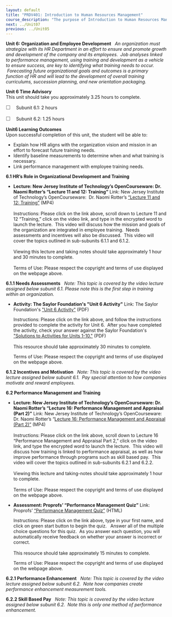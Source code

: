 ```yaml
---
layout: default
title: "PRDV401: Introduction to Human Resources Management"
course_description: "The purpose of Introduction to Human Resources Management is to provide a general overview of the concepts and applications of the many parts of Human Resources (HR). This course is for the entry level HR Generalist who wants to explore how the interdependence of the major topics in HR are created and implemented."
next: ../Unit07
previous: ../Unit05
---
```

**Unit 6: Organization and Employee Development** <span id="6"></span> 
*An organization must strategize with its HR Department in an effort to
ensure and promote growth and development of the company and its
employees.  Job analyses linked to performance management, using
training and development as a vehicle to ensure success, are key to
identifying what training needs to occur.  Forecasting future
organizational goals and outcomes is a primary function of HR and will
lead to the development of overall training curriculums, succession
planning, and new orientation packaging.*

**Unit 6 Time Advisory**  
This unit should take you approximately 3.25 hours to complete.  
  
 <span
style="color: rgb(85, 85, 85); font-family: 'Myriad Pro', 'Gill Sans', 'Gill Sans MT', Calibri, sans-serif; font-size: 16px; line-height: 21px; text-align: left; -webkit-text-size-adjust: none; ">☐
   </span>Subunit 6.1: 2 hours  
  
 <span
style="color: rgb(85, 85, 85); font-family: 'Myriad Pro', 'Gill Sans', 'Gill Sans MT', Calibri, sans-serif; font-size: 16px; line-height: 21px; text-align: left; -webkit-text-size-adjust: none; ">☐
   </span>Subunit 6.2: 1.25 hours 

**Unit6 Learning Outcomes**  
Upon successful completion of this unit, the student will be able to:  
  
-   Explain how HR aligns with the organization vision and mission in an
    effort to forecast future training needs.
-   Identify baseline measurements to determine when and what training
    is necessary.
-   Link performance management with employee training needs.

**6.1 HR’s Role in Organizational Development and Training** <span
id="6.1"></span> 
-   **Lecture: New Jersey Institute of Technology’s OpenCourseware: Dr.
    Naomi Rotter’s “Lecture 11 and 12: Training”**
    Link: New Jersey Institute of Technology’s OpenCourseware:  Dr.
    Naomi Rotter’s [“Lecture 11 and 12:
    Training”](http://ocw.njit.edu/som/hrm/hrm-303/index.php) (MP4)  
        
     Instructions: Please click on the link above, scroll down to
    Lecture 11 and 12 “Training,” click on the video link, and type in
    the encrypted word to launch the lecture.  This video will discuss
    how the mission and goals of the organization are integrated in
    employee training.  Needs assessments and incentives will also be
    discussed.  This video will cover the topics outlined in
    sub-subunits 6.1.1 and 6.1.2.  
        
     Viewing this lecture and taking notes should take approximately 1
    hour and 30 minutes to complete.  
        
     Terms of Use: Please respect the copyright and terms of use
    displayed on the webpage above. 

**6.1.1 Needs Assessments** <span id="6.1.1"></span> 
*Note: This topic is covered by the video lecture assigned below subunit
6.1. Please note this is the first step in training within an
organization.*

-   **Activity: The Saylor Foundation's "Unit 6 Activity"**
    Link: The Saylor Foundation's ["Unit 6
    Activity"](https://resources.saylor.org/wwwresources/archived/site/wp-content/uploads/2012/06/PRDV401-HR101-Units-1-10-Activities.pdf) (PDF)  
      
     Instructions: Please click on the link above, and follow the
    instructions provided to complete the activity for Unit 6.  After
    you have completed the activity, check your answer against the
    Saylor Foundation's ["Solutions to Activities for Units
    1-10."](https://resources.saylor.org/wwwresources/archived/site/wp-content/uploads/2012/06/PRDV401-HR101-Units-1-10-Activities-Answer-Key.pdf) (PDF)  
        
     This resource should take approximately 30 minutes to complete.  
      
     Terms of Use: Please respect the copyright and terms of use
    displayed on the webpage above. 

**6.1.2 Incentives and Motivation** <span id="6.1.2"></span> 
*Note: This topic is covered by the video lecture assigned below subunit
6.1.  Pay special attention to how companies motivate and reward
employees.*

**6.2 Performance Management and Training** <span id="6.2"></span> 
-   **Lecture: New Jersey Institute of Technology’s OpenCourseware: Dr.
    Naomi Rotter’s “Lecture 16: Performance Management and Appraisal
    (Part 2)”**
    Link: New Jersey Institute of Technology’s OpenCourseware:  Dr.
    Naomi Rotter’s “[Lecture 16: Performance Management and Appraisal
    (Part 2)”](http://ocw.njit.edu/som/hrm/hrm-303/index.php) (MP4)  
        
     Instructions: Please click on the link above, scroll down to
    Lecture 16 “Performance Management and Appraisal Part 2,” click on
    the video link, and type the encrypted word to launch the lecture. 
    This video will discuss how training is linked to performance
    appraisal, as well as how improve performance through programs such
    as skill based pay.  This video will cover the topics outlined in
    sub-subunits 6.2.1 and 6.2.2.  
        
     Viewing this lecture and taking-notes should take approximately 1
    hour to complete.  
        
     Terms of Use: Please respect the copyright and terms of use
    displayed on the webpage above. 

-   **Assessment: Proprofs’ “Performance Management Quiz”**
    Link: Proprofs’ [“Performance Management
    Quiz”](http://www.proprofs.com/quiz-school/story.php?title=performance-management-quiz) (HTML)  
      
     Instructions: Please click on the link above, type in your first
    name, and click on green start button to begin the quiz.   Answer
    all of the multiple choice questions for this quiz.  As you answer
    each question, you will automatically receive feedback on whether
    your answer is incorrect or correct.  
        
     This resource should take approximately 15 minutes to complete.  
      
     Terms of Use: Please respect the copyright and terms of use
    displayed on the webpage above. 

**6.2.1 Performance Enhancement** <span id="6.2.1"></span> 
*Note: This topic is covered by the video lecture assigned below subunit
6.2.  Note how companies create performance enhancement measurement
tools.*

**6.2.2 Skill Based Pay** <span id="6.2.2"></span> 
*Note: This topic is covered by the video lecture assigned below subunit
6.2.  Note this is only one method of performance enhancement.*


